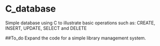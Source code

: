 # C_database
Simple database using C to illustrate basic operations such as: CREATE, INSERT, UPDATE, SELECT and DELETE

##To_do
Expand the code for a simple library management system.
